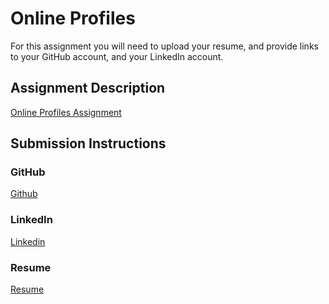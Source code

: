 # Online Profiles
For this assignment you will need to upload your resume, and provide links to your GitHub account, and your LinkedIn account.

## Assignment Description
[Online Profiles Assignment](https://education.launchcode.org/liftoff/assignments/online-profiles/)

## Submission Instructions
 
### GitHub
[Github](https://github.com/maddichilton)
 
### LinkedIn
[Linkedin](https://www.linkedin.com/in/chiltonm/)

### Resume
[Resume](https://github.com/maddichilton/liftoff-assignments/blob/master/LC%20Resume%20Madeleine%20Chilton.pdf)
